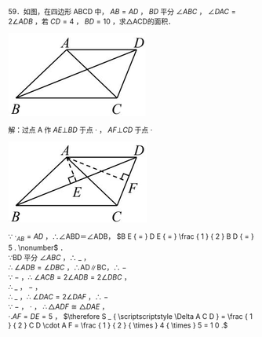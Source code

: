 59．如图，在四边形 ABCD 中， $A B { = } A D$ ， $B D$ 平分 $\angle A B C$ ， $\angle D A C { = } 2 \angle A D B$ ，若 $C D { = } 4$ ， $B D { = } 1 0$ ，求△ACD的面积．

![](<../../qs_image_DB/专题1-6_二倍角的解题策略：倍半角模型与绝配角（解析版）_/ebd75b7fc32811878d07abfbc0a06e43e208f70d3bfd5aeec0195a08d830d523.jpg>)

解：过点 A 作 $A E \bot B D$ 于点 $\cdot$ ， $A F \bot C D$ 于点 $\cdot$

![](<../../qs_image_DB/专题1-6_二倍角的解题策略：倍半角模型与绝配角（解析版）_/9325688a2a9a0f58ed8bf54d0ca65bbca4746578288064014cf91d140494015f.jpg>)

∵ $\cdot _ { A B } { = } A D$ ，∴∠ABD＝∠ADB， $B E { = } D E { = } \frac { 1 } { 2 } B D { = } 5 . \nonumber$ ．  
∵BD 平分 $\angle A B C$ ，∴ $\_$ ，  
∴ $\angle A D B = \angle D B C$ ，∴AD∥BC，∴ $-$   
∵ $-$ ，∴ $\angle A C B = 2 \angle A D B = 2 \angle D B C$ ，  
∴ $\_$ ， $-$ ，  
∴ $\_$ ，∴ $\angle D A C { = } 2 \angle D A F$ ，∴ $-$   
∵ $-$ ， $\cdot$ ， $\therefore \triangle A D F { \cong } \triangle D A E$ ，  
$\cdot . A F { = } D E { = } 5$ ， $\therefore S _ { \scriptscriptstyle \Delta A C D } = \frac { 1 } { 2 } C D \cdot A F = \frac { 1 } { 2 } { \times } 4 { \times } 5 = 1 0 .$

